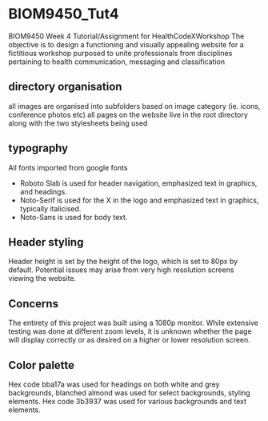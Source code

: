 # BIOM9450_Tut4

BIOM9450 Week 4 Tutorial/Assignment for HealthCodeXWorkshop
The objective is to design a functioning and visually appealing website for a fictitious workshop purposed
to unite professionals from disciplines pertaining to health communication, messaging and classification

## directory organisation

all images are organised into subfolders based on image category (ie. icons, conference photos etc)
all pages on the website live in the root directory along with the two stylesheets being used

## typography

All fonts imported from google fonts

- Roboto Slab is used for header navigation, emphasized text in graphics, and headings.
- Noto-Serif is used for the X in the logo and emphasized text in graphics, typically italicised.
- Noto-Sans is used for body text.

## Header styling

Header height is set by the height of the logo, which is set to 80px by default. Potential issues may arise from
very high resolution screens viewing the website.

## Concerns

The entirety of this project was built using a 1080p monitor. While extensive testing was done at different zoom levels, it is unknown whether the page will display correctly or as desired on a higher or lower resolution screen.

## Color palette

Hex code bba17a was used for headings on both white and grey backgrounds, blanched almond was used for select
backgrounds, styling elements. Hex code 3b3937 was used for various backgrounds and text elements.

